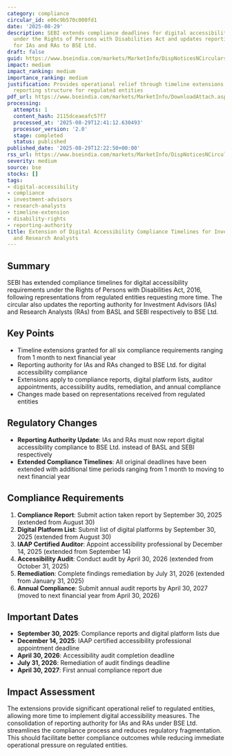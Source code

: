 ```yaml
---
category: compliance
circular_id: e06c9b570c000fd1
date: '2025-08-29'
description: SEBI extends compliance deadlines for digital accessibility requirements
  under the Rights of Persons with Disabilities Act and updates reporting authority
  for IAs and RAs to BSE Ltd.
draft: false
guid: https://www.bseindia.com/markets/MarketInfo/DispNoticesNCirculars.aspx?Noticeid={E9E72CB2-CCB8-4998-8531-ABA66E2F8C76}&noticeno=20250829-32&dt=08/29/2025&icount=32&totcount=37&flag=0
impact: medium
impact_ranking: medium
importance_ranking: medium
justification: Provides operational relief through timeline extensions and clarifies
  reporting structure for regulated entities
pdf_url: https://www.bseindia.com/markets/MarketInfo/DownloadAttach.aspx?id=20250829-32&attachedId=f32b5a16-80be-420d-bd31-fc9a22440e54
processing:
  attempts: 1
  content_hash: 2115dceaeafc57f7
  processed_at: '2025-08-29T12:41:12.630493'
  processor_version: '2.0'
  stage: completed
  status: published
published_date: '2025-08-29T12:22:50+00:00'
rss_url: https://www.bseindia.com/markets/MarketInfo/DispNoticesNCirculars.aspx?Noticeid={E9E72CB2-CCB8-4998-8531-ABA66E2F8C76}&noticeno=20250829-32&dt=08/29/2025&icount=32&totcount=37&flag=0
severity: medium
source: bse
stocks: []
tags:
- digital-accessibility
- compliance
- investment-advisors
- research-analysts
- timeline-extension
- disability-rights
- reporting-authority
title: Extension of Digital Accessibility Compliance Timelines for Investment Advisors
  and Research Analysts
---
```


## Summary

SEBI has extended compliance timelines for digital accessibility requirements under the Rights of Persons with Disabilities Act, 2016, following representations from regulated entities requesting more time. The circular also updates the reporting authority for Investment Advisors (IAs) and Research Analysts (RAs) from BASL and SEBI respectively to BSE Ltd.

## Key Points

- Timeline extensions granted for all six compliance requirements ranging from 1 month to next financial year
- Reporting authority for IAs and RAs changed to BSE Ltd. for digital accessibility compliance
- Extensions apply to compliance reports, digital platform lists, auditor appointments, accessibility audits, remediation, and annual compliance
- Changes made based on representations received from regulated entities

## Regulatory Changes

- **Reporting Authority Update**: IAs and RAs must now report digital accessibility compliance to BSE Ltd. instead of BASL and SEBI respectively
- **Extended Compliance Timelines**: All original deadlines have been extended with additional time periods ranging from 1 month to moving to next financial year

## Compliance Requirements

1. **Compliance Report**: Submit action taken report by September 30, 2025 (extended from August 30)
2. **Digital Platform List**: Submit list of digital platforms by September 30, 2025 (extended from August 30)
3. **IAAP Certified Auditor**: Appoint accessibility professional by December 14, 2025 (extended from September 14)
4. **Accessibility Audit**: Conduct audit by April 30, 2026 (extended from October 31, 2025)
5. **Remediation**: Complete findings remediation by July 31, 2026 (extended from January 31, 2025)
6. **Annual Compliance**: Submit annual audit reports by April 30, 2027 (moved to next financial year from April 30, 2026)

## Important Dates

- **September 30, 2025**: Compliance reports and digital platform lists due
- **December 14, 2025**: IAAP certified accessibility professional appointment deadline
- **April 30, 2026**: Accessibility audit completion deadline
- **July 31, 2026**: Remediation of audit findings deadline
- **April 30, 2027**: First annual compliance report due

## Impact Assessment

The extensions provide significant operational relief to regulated entities, allowing more time to implement digital accessibility measures. The consolidation of reporting authority for IAs and RAs under BSE Ltd. streamlines the compliance process and reduces regulatory fragmentation. This should facilitate better compliance outcomes while reducing immediate operational pressure on regulated entities.